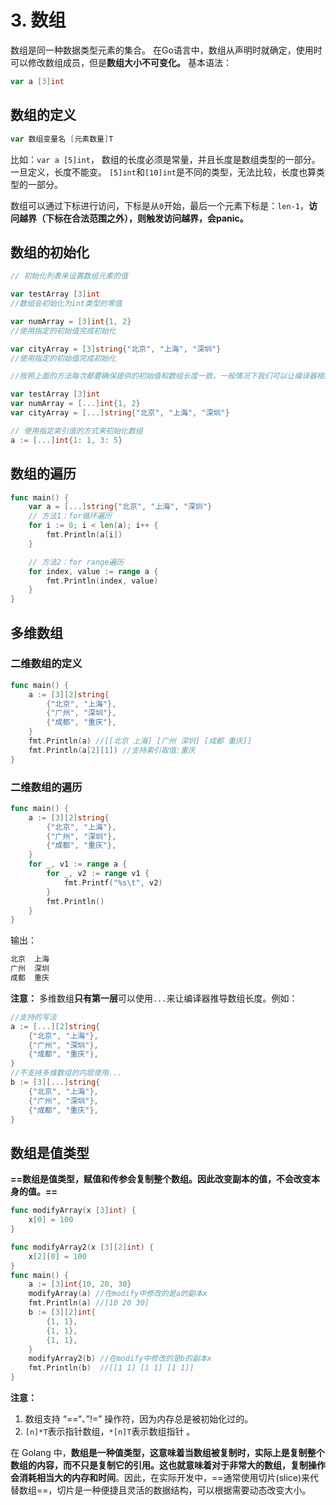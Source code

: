 # 3. 数组

数组是同一种数据类型元素的集合。 在Go语言中，数组从声明时就确定，使用时可以修改数组成员，但是**数组大小不可变化。** 基本语法：

```go
var a [3]int
```

## 数组的定义

```go
var 数组变量名 [元素数量]T
```

比如：`var a [5]int`， 数组的长度必须是常量，并且长度是数组类型的一部分。一旦定义，长度不能变。 `[5]int`和`[10]int`是不同的类型，无法比较，长度也算类型的一部分。

数组可以通过下标进行访问，下标是从`0`开始，最后一个元素下标是：`len-1`，**访问越界（下标在合法范围之外），则触发访问越界，会panic。**

## 数组的初始化

```go
// 初始化列表来设置数组元素的值

var testArray [3]int                        
//数组会初始化为int类型的零值

var numArray = [3]int{1, 2}                 
//使用指定的初始值完成初始化

var cityArray = [3]string{"北京", "上海", "深圳"} 
//使用指定的初始值完成初始化

//按照上面的方法每次都要确保提供的初始值和数组长度一致，一般情况下我们可以让编译器根据初始值的个数自行推断数组的长度

var testArray [3]int
var numArray = [...]int{1, 2}
var cityArray = [...]string{"北京", "上海", "深圳"}

// 使用指定索引值的方式来初始化数组
a := [...]int{1: 1, 3: 5}
```

## 数组的遍历

```go
func main() {
	var a = [...]string{"北京", "上海", "深圳"}
	// 方法1：for循环遍历
	for i := 0; i < len(a); i++ {
		fmt.Println(a[i])
	}

	// 方法2：for range遍历
	for index, value := range a {
		fmt.Println(index, value)
	}
}
```

## 多维数组

### 二维数组的定义

```go
func main() {
	a := [3][2]string{
		{"北京", "上海"},
		{"广州", "深圳"},
		{"成都", "重庆"},
	}
	fmt.Println(a) //[[北京 上海] [广州 深圳] [成都 重庆]]
	fmt.Println(a[2][1]) //支持索引取值:重庆
}
```

### 二维数组的遍历

```go
func main() {
	a := [3][2]string{
		{"北京", "上海"},
		{"广州", "深圳"},
		{"成都", "重庆"},
	}
	for _, v1 := range a {
		for _, v2 := range v1 {
			fmt.Printf("%s\t", v2)
		}
		fmt.Println()
	}
}
```

输出：

```bash
北京	上海	
广州	深圳	
成都	重庆	
```

**注意：** 多维数组**只有第一层**可以使用`...`来让编译器推导数组长度。例如：

```go
//支持的写法
a := [...][2]string{
	{"北京", "上海"},
	{"广州", "深圳"},
	{"成都", "重庆"},
}
//不支持多维数组的内层使用...
b := [3][...]string{
	{"北京", "上海"},
	{"广州", "深圳"},
	{"成都", "重庆"},
}
```

## 数组是值类型

**==数组是值类型，赋值和传参会复制整个数组。因此改变副本的值，不会改变本身的值。==**

```go
func modifyArray(x [3]int) {
	x[0] = 100
}

func modifyArray2(x [3][2]int) {
	x[2][0] = 100
}
func main() {
	a := [3]int{10, 20, 30}
	modifyArray(a) //在modify中修改的是a的副本x
	fmt.Println(a) //[10 20 30]
	b := [3][2]int{
		{1, 1},
		{1, 1},
		{1, 1},
	}
	modifyArray2(b) //在modify中修改的是b的副本x
	fmt.Println(b)  //[[1 1] [1 1] [1 1]]
}
```

**注意：**

1. 数组支持 “==“、”!=” 操作符，因为内存总是被初始化过的。
2. `[n]*T`表示指针数组，`*[n]T`表示数组指针 。

在 Golang 中，**数组是一种值类型，这意味着当数组被复制时，实际上是复制整个数组的内容，而不只是复制它的引用。这也就意味着对于非常大的数组，复制操作会消耗相当大的内存和时间**。因此，在实际开发中，==通常使用切片(slice)来代替数组==，切片是一种便捷且灵活的数据结构，可以根据需要动态改变大小。